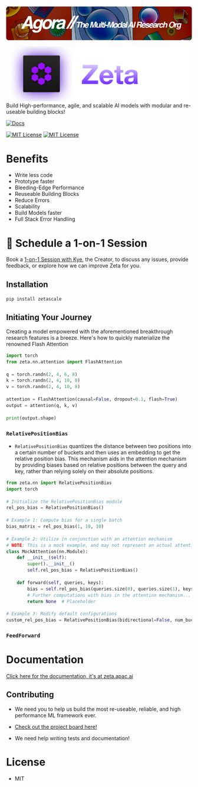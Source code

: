 [![Multi-Modality](images/agorabanner.png)](https://discord.gg/qUtxnK2NMf)

![Zeta banner](images/zeta.png)
Build High-performance, agile, and scalable AI models with modular and re-useable building blocks!


[![Docs](https://readthedocs.org/projects/zeta/badge/)](https://zeta.readthedocs.io)

<p>
  <a href="https://github.com/kyegomez/zeta/blob/main/LICENSE"><img alt="MIT License" src="https://img.shields.io/badge/license-MIT-blue.svg" /></a>
  <a href="https://pypi.org/project/zetascale"><img alt="MIT License" src="https://badge.fury.io/py/zetascale.svg" /></a>
</p>

# Benefits
- Write less code
- Prototype faster
- Bleeding-Edge Performance
- Reuseable Building Blocks
- Reduce Errors
- Scalability
- Build Models faster
- Full Stack Error Handling


# 🤝 Schedule a 1-on-1 Session
Book a [1-on-1 Session with Kye](https://calendly.com/apacai/agora), the Creator, to discuss any issues, provide feedback, or explore how we can improve Zeta for you.


## Installation

`pip install zetascale`

## Initiating Your Journey

Creating a model empowered with the aforementioned breakthrough research features is a breeze. Here's how to quickly materialize the renowned Flash Attention

```python
import torch
from zeta.nn.attention import FlashAttention

q = torch.randn(2, 4, 6, 8)
k = torch.randn(2, 4, 10, 8)
v = torch.randn(2, 4, 10, 8)

attention = FlashAttention(causal=False, dropout=0.1, flash=True)
output = attention(q, k, v)

print(output.shape) 

```

### ```RelativePositionBias```
- ```RelativePositionBias``` quantizes the distance between two positions into a certain number of buckets and then uses an embedding to get the relative position bias. This mechanism aids in the attention mechanism by providing biases based on relative positions between the query and key, rather than relying solely on their absolute positions.
```python
from zeta.nn import RelativePositionBias
import torch

# Initialize the RelativePositionBias module
rel_pos_bias = RelativePositionBias()

# Example 1: Compute bias for a single batch
bias_matrix = rel_pos_bias(1, 10, 10)

# Example 2: Utilize in conjunction with an attention mechanism
# NOTE: This is a mock example, and may not represent an actual attention mechanism's complete implementation.
class MockAttention(nn.Module):
    def __init__(self):
        super().__init__()
        self.rel_pos_bias = RelativePositionBias()

    def forward(self, queries, keys):
        bias = self.rel_pos_bias(queries.size(0), queries.size(1), keys.size(1))
        # Further computations with bias in the attention mechanism...
        return None  # Placeholder

# Example 3: Modify default configurations
custom_rel_pos_bias = RelativePositionBias(bidirectional=False, num_buckets=64, max_distance=256, n_heads=8)

```

### `FeedForward`


# Documentation
[Click here for the documentation, it's at zeta.apac.ai](https://zeta.apac.ai)


## Contributing
- We need you to help us build the most re-useable, reliable, and high performance ML framework ever.

- [Check out the project board here!](https://github.com/users/kyegomez/projects/7/views/2)

- We need help writing tests and documentation!


# License 
- MIT